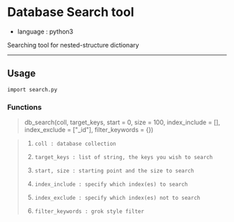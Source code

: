 # Database Search tool
* language : python3

Searching tool for nested-structure dictionary
____

## Usage

	import search.py

### Functions

>	db_search(coll, target_keys, start = 0, size = 100, index_include = [], index_exclude = ["_id"], filter_keywords = {})

>1.		coll : database collection
>2. 	target_keys : list of string, the keys you wish to search
>3. 	start, size : starting point and the size to search
>4. 	index_include : specify which index(es) to search
>5. 	index_exclude : specify which index(es) not to search
>6. 	filter_keywords : grok style filter
